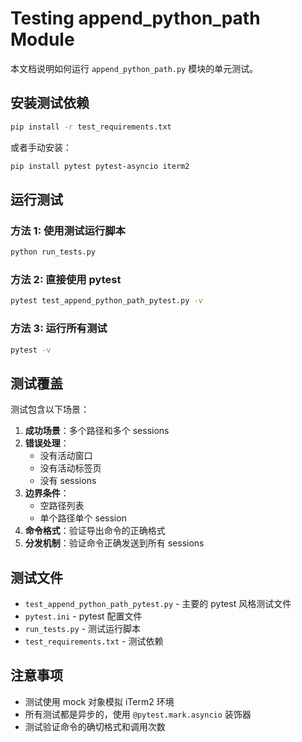 # Testing append_python_path Module

本文档说明如何运行 `append_python_path.py` 模块的单元测试。

## 安装测试依赖

```bash
pip install -r test_requirements.txt
```

或者手动安装：

```bash
pip install pytest pytest-asyncio iterm2
```

## 运行测试

### 方法 1: 使用测试运行脚本

```bash
python run_tests.py
```

### 方法 2: 直接使用 pytest

```bash
pytest test_append_python_path_pytest.py -v
```

### 方法 3: 运行所有测试

```bash
pytest -v
```

## 测试覆盖

测试包含以下场景：

1. **成功场景**：多个路径和多个 sessions
2. **错误处理**：
   - 没有活动窗口
   - 没有活动标签页
   - 没有 sessions
3. **边界条件**：
   - 空路径列表
   - 单个路径单个 session
4. **命令格式**：验证导出命令的正确格式
5. **分发机制**：验证命令正确发送到所有 sessions

## 测试文件

- `test_append_python_path_pytest.py` - 主要的 pytest 风格测试文件
- `pytest.ini` - pytest 配置文件
- `run_tests.py` - 测试运行脚本
- `test_requirements.txt` - 测试依赖

## 注意事项

- 测试使用 mock 对象模拟 iTerm2 环境
- 所有测试都是异步的，使用 `@pytest.mark.asyncio` 装饰器
- 测试验证命令的确切格式和调用次数

